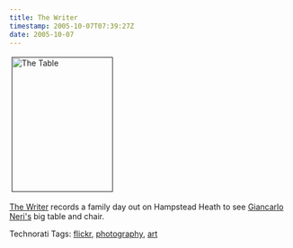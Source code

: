 ```yaml
---
title: The Writer
timestamp: 2005-10-07T07:39:27Z
date: 2005-10-07
---
```


<a href=""><img src="http://blog.whatfettle.com/_33_50003666_95f8195c18_m.jpg" height="240" width="180" border="0" hspace="4" vspace="4" alt="The Table" /></a>
<p><a href="http://www.flickr.com/photos/psd/sets/1085502/">The Writer</a> records a family day out on Hampstead Heath to see <a href="http://www.rolloart.com/">Giancarlo Neri's</a> big table and chair.</p>

<!-- technorati tags start --><p>Technorati Tags: <a href="http://technorati.com/tag/flickr" rel="tag">flickr</a>, <a href="http://technorati.com/tag/photography" rel="tag">photography</a>, <a href="http://technorati.com/tag/art" rel="tag">art</a></p><!-- technorati tags end -->